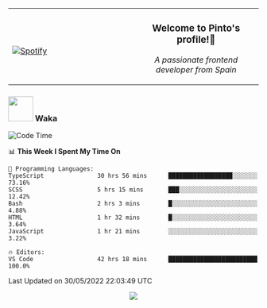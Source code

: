<table width="100%" align="center"> 
  <tr>
  <td width="50%">
      
&nbsp; <br> [![Spotify](https://novatorem-zeta-rust.vercel.app/api/spotify)](https://open.spotify.com/user/novatorem-zeta-rust)

  </td>
  <td width="50%">
    <h3 align="center">Welcome to Pinto's profile!👋</h3>
    <p align="center"><em>A passionate frontend developer from Spain</em></p>
  </td>
  </table>

### <img src="https://media.giphy.com/media/VgCDAzcKvsR6OM0uWg/giphy.gif" width="50"> Waka

  <!--START_SECTION:waka-->
![Code Time](http://img.shields.io/badge/Code%20Time-447%20hrs%2029%20mins-blue)

📊 **This Week I Spent My Time On** 

```text
💬 Programming Languages: 
TypeScript               30 hrs 56 mins      ██████████████████░░░░░░░   73.16% 
SCSS                     5 hrs 15 mins       ███░░░░░░░░░░░░░░░░░░░░░░   12.42% 
Bash                     2 hrs 3 mins        █░░░░░░░░░░░░░░░░░░░░░░░░   4.88% 
HTML                     1 hr 32 mins        █░░░░░░░░░░░░░░░░░░░░░░░░   3.64% 
JavaScript               1 hr 21 mins        ░░░░░░░░░░░░░░░░░░░░░░░░░   3.22%

🔥 Editors: 
VS Code                  42 hrs 18 mins      █████████████████████████   100.0%

```


 Last Updated on 30/05/2022 22:03:49 UTC
<!--END_SECTION:waka-->

<div align="center">
<img src="https://github-readme-stats-gilt-tau.vercel.app/api/top-langs/?username=pinto-hub&layout=compact&theme=dracula" />
</div>
